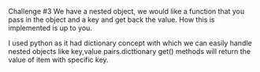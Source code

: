Challenge #3
We have a nested object, we would like a function that you pass in the object and a key and get
back the value. How this is implemented is up to you.

I used python as it had dictionary concept with which we can easily handle nested objects like key,value pairs.dicttionary get() methods will return the value of item with specific key.